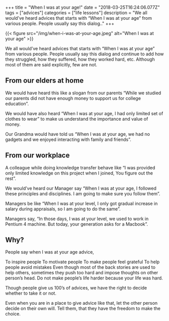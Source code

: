 +++
title = "When I was at your age!"
date = "2018-03-25T16:24:06.077Z"
tags = ["advices"]
categories = ["life lessons"]
description = "We all would’ve heard advices that starts with “When I was at your age” from various people. People usually say this dialog.."
+++

{{< figure src="/img/when-i-was-at-your-age.jpeg" alt="When I was at your age" >}}

We all would’ve heard advices that starts with “When I was at your age” from various people. People usually say this dialog and continue to add how they struggled, how they suffered, how they worked hard, etc. Although most of them are said explicitly, few are not.

## From our elders at home
We would have heard this like a slogan from our parents “While we studied our parents did not have enough money to support us for college education”.

We would have also heard “When I was at your age, I had only limited set of clothes to wear” to make us understand the importance and value of money.

Our Grandma would have told us “When I was at your age, we had no gadgets and we enjoyed interacting with family and friends”.

## From our workplace
A colleague while doing knowledge transfer behave like “I was provided only limited knowledge on this project when I joined, You figure out the rest”.

We would’ve heard our Manager say “When I was at your age, I followed these principles and disciplines. I am going to make sure you follow them”.

Managers be like “When I was at your level, I only got gradual increase in salary during appraisals, so I am going to do the same”.

Managers say, “In those days, I was at your level, we used to work in Pentium 4 machine. But today, your generation asks for a Macbook”.

## Why?
People say when I was at your age advice,

To inspire people
To motivate people
To make people feel grateful
To help people avoid mistakes
Even though most of the back stories are used to help others, sometimes they push too hard and impose thoughts on other person’s head. Do not make people’s life harder because your life was hard.

Though people give us 100’s of advices, we have the right to decide whether to take it or not.

Even when you are in a place to give advice like that, let the other person decide on their own will. Tell them, that they have the freedom to make the choice.